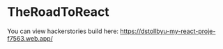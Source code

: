 # TheRoadToReact

You can view hackerstories build here: <https://dstollbyu-my-react-proje-f7563.web.app/>
